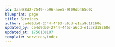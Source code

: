 ```yaml
---
id: 3aa488d2-7549-4b96-aee5-9f09db465d02
blueprint: page
title: Services
author: ce4d9da0-2744-4453-a6cd-e1ca8d18260e
updated_by: ce4d9da0-2744-4453-a6cd-e1ca8d18260e
updated_at: 1756139107
template: services/index
---
```

